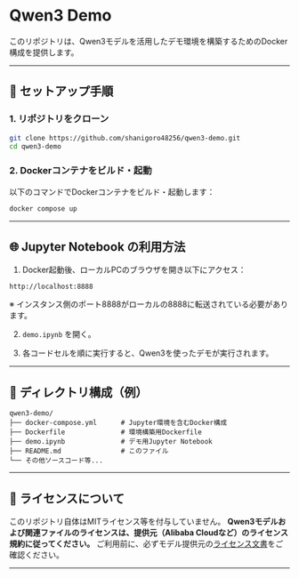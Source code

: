 # Qwen3 Demo

このリポジトリは、Qwen3モデルを活用したデモ環境を構築するためのDocker構成を提供します。

---

## 🔧 セットアップ手順

### 1. リポジトリをクローン

```bash
git clone https://github.com/shanigoro48256/qwen3-demo.git
cd qwen3-demo
````

### 2. Dockerコンテナをビルド・起動

以下のコマンドでDockerコンテナをビルド・起動します：

```bash
docker compose up
```

---

## 🌐 Jupyter Notebook の利用方法

1. Docker起動後、ローカルPCのブラウザを開き以下にアクセス：

```
http://localhost:8888
```

※ インスタンス側のポート8888がローカルの8888に転送されている必要があります。

2. `demo.ipynb` を開く。

3. 各コードセルを順に実行すると、Qwen3を使ったデモが実行されます。

---

## 📁 ディレクトリ構成（例）

```
qwen3-demo/
├── docker-compose.yml      # Jupyter環境を含むDocker構成
├── Dockerfile              # 環境構築用Dockerfile
├── demo.ipynb              # デモ用Jupyter Notebook
├── README.md               # このファイル
└── その他ソースコード等...
```

---

## 📄 ライセンスについて

このリポジトリ自体はMITライセンス等を付与していません。
**Qwen3モデルおよび関連ファイルのライセンスは、提供元（Alibaba Cloudなど）のライセンス規約に従ってください。**
ご利用前に、必ずモデル提供元の[ライセンス文書](https://huggingface.co/Qwen)をご確認ください。

---
